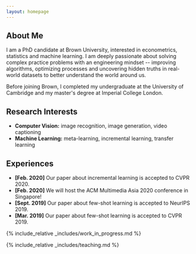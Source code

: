 ```yaml
---
layout: homepage
---
```


## About Me

I am a PhD candidate at Brown University, interested in econometrics, statistics and machine learning. I am deeply passionate about solving complex practice problems with an engineering mindset -- improving algorithms, optimizing processes and uncovering hidden truths in real-world datasets to better understand the world around us.

Before joining Brown, I completed my undergraduate at the University of Cambridge and my master's degree at Imperial College London.

## Research Interests

- **Computer Vision:** image recognition, image generation, video captioning
- **Machine Learning:** meta-learning, incremental learning, transfer learning

## Experiences

- **[Feb. 2020]** Our paper about incremental learning is accepted to CVPR 2020.
- **[Feb. 2020]** We will host the ACM Multimedia Asia 2020 conference in Singapore!
- **[Sept. 2019]** Our paper about few-shot learning is accepted to NeurIPS 2019.
- **[Mar. 2019]** Our paper about few-shot learning is accepted to CVPR 2019.

{% include_relative _includes/work_in_progress.md %}

{% include_relative _includes/teaching.md %}
